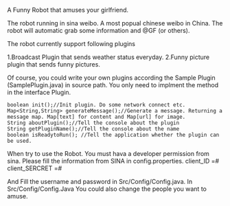 A Funny Robot that amuses your girlfriend.

The robot running in sina weibo. A most popual chinese weibo in China. The robot will automatic grab some information
and @GF (or others).

The robot currently support following plugins

1.Broadcast Plugin that sends weather status everyday.
2.Funny picture plugin that sends funny pictures.

Of course, you could write your own plugins according the Sample Plugin (SamplePlugin.java) in source path.
You only need to implment the method in the interface Plugin.

	boolean init();//Init plugin. Do some network connect etc.
	Map<String,String> generateMessage();//Generate a message. Returning a message map. Map[text] for content and Map[url] for image.
	String aboutPlugin();//Tell the console about the plugin
	String getPluginName();//Tell the console about the name
	boolean isReadytoRun(); //Tell the application whether the plugin can be used.
	
When try to use the Robot. You must hava a developer permission from sina.
Please fill the information from SINA in config.properties. 
client_ID =#
client_SERCRET =#

And Fill the username and password in Src/Config/Config.java.
In Src/Config/Config.Java You could also change the people you want to amuse.